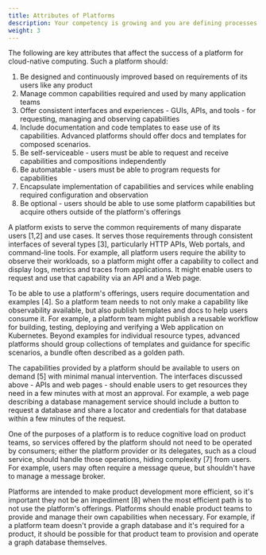 ```yaml
---
title: Attributes of Platforms
description: Your competency is growing and you are defining processes for scale.
weight: 3
---
```


<!-- ## <i class="fas fa-users"></i> People  -->
The following are key attributes that affect the success of a platform for
cloud-native computing. Such a platform should:

1. Be designed and continuously improved based on requirements of its users like
   any product
1. Manage common capabilities required and used by many application teams
1. Offer consistent interfaces and experiences - GUIs, APIs, and tools - for
   requesting, managing and observing capabilities
1. Include documentation and code templates to ease use of its capabilities.
   Advanced platforms should offer docs and templates for composed scenarios.
1. Be self-serviceable - users must be able to request and receive capabilities
   and compositions independently
1. Be automatable - users must be able to program requests for capabilities
1. Encapsulate implementation of capabilities and services while enabling
   required configuration and observation
1. Be optional - users should be able to use some platform capabilities but
   acquire others outside of the platform's offerings

A platform exists to serve the common requirements of many disparate users \[1,2\]
and use cases. It serves those requirements through consistent interfaces of
several types \[3\], particularly HTTP APIs, Web portals, and command-line tools.
For example, all platform users require the ability to observe their workloads,
so a platform might offer a capability to collect and display logs, metrics and
traces from applications. It might enable users to request and use that
capability via an API and a Web page.

To be able to use a platform's offerings, users require documentation and
examples \[4\]. So a platform team needs to not only make a capability like
observability available, but also publish templates and docs to help users
consume it. For example, a platform team might publish a reusable workflow for
building, testing, deploying and verifying a Web application on Kubernetes.
Beyond examples for individual resource types, advanced platforms should group
collections of templates and guidance for specific scenarios, a bundle often
described as a golden path.

The capabilities provided by a platform should be available to users on demand
\[5\] with minimal manual intervention. The interfaces discussed above - APIs and
web pages - should enable users to get resources they need in a few minutes with
at most an approval. For example, a web page describing a database management
service should include a button to request a database and share a locator and
credentials for that database within a few minutes of the request.

One of the purposes of a platform is to reduce cognitive load on product teams,
so services offered by the platform should not need to be operated by consumers;
either the platform provider or its delegates, such as a cloud service, should
handle those operations, hiding complexity \[7\] from users. For example, users
may often require a message queue, but shouldn't have to manage a message
broker.

Platforms are intended to make product development more efficient, so it's
important they not be an impediment \[8\] when the most efficient path is to not
use the platform's offerings. Platforms should enable product teams to
provide and manage their own capabilities when necessary. For example, if a
platform team doesn't provide a graph database and it's required for a product,
it should be possible for that product team to provision and operate a graph
database themselves.